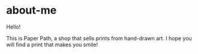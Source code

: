 # about-me

Hello!

This is Paper Path, a shop that sells prints from hand-drawn art.
I hope you will find a print that makes you smile!
